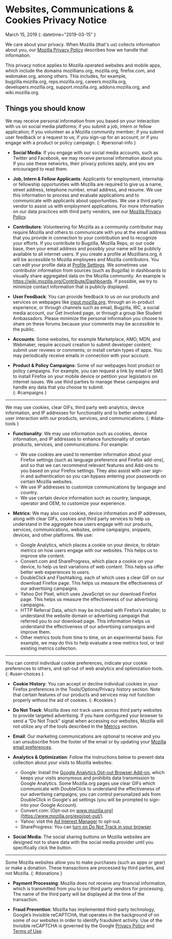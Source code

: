 # Websites, Communications & Cookies Privacy Notice

March 15, 2019
{: datetime="2019-03-15" }

We care about your privacy. When Mozilla (that's us) collects information about you, our [Mozilla Privacy Policy](https://www.mozilla.org/privacy/) describes how we handle that information.

This privacy notice applies to Mozilla operated websites and mobile apps, which include the domains mozillians.org, mozilla.org, firefox.com, and webmaker.org, among others. This includes, for example, bugzilla.mozilla.org, reps.mozilla.org, careers.mozilla.org, developers.mozilla.org, support.mozilla.org, addons.mozilla.org, and wiki.mozilla.org.

## Things you should know

We may receive personal information from you based on your interaction with us on social media platforms; if you submit a job, intern or fellow application; if you volunteer as a Mozilla community member; if you submit user feedback or a request to us; if you sign-up for an account; or if you engage with a product or policy campaign. 
{: #personal-info }

* **Social Media**: If you engage with our social media accounts, such as Twitter and Facebook, we may receive personal information about you. If you use these networks, their privacy policies apply, and you are encouraged to read them.

* **Job, Intern & Fellow Applicants**: Applicants for employment, internship or fellowship opportunities with Mozilla are required to give us a name, street address, telephone number, email address, and resume. We use this information to process and evaluate applications and to communicate with applicants about opportunities. We use a third party vendor to assist us with employment applications. For more information on our data practices with third party vendors, see our [Mozilla Privacy Policy](https://www.mozilla.org/privacy/).

* **Contributors**: Volunteering for Mozilla as a community contributor may require Mozilla and others to communicate with you at the email address that you provide in connection to your contribution and to recognize your efforts. If you contribute to Bugzilla, Mozilla Reps, or our code base, then your email address and possibly your name will be publicly available to all internet users. If you create a profile at Mozillians.org, it will be accessible to Mozilla employees and Mozilla contributors. You can edit your profile data at [Profile Settings](https://mozillians.org/user/edit). We sometimes use contributor information from sources (such as Bugzilla) in dashboards to visually share aggregated data on the Mozilla community. An example is <https://wiki.mozilla.org/Contribute/Dashboards>. If possible, we try to minimize contact information that is publicly displayed.

* **User Feedback**:  You can provide feedback to us on our products and services on webpages like [input.mozilla.org](https://input.mozilla.org/), through an in-product experience, or through channels such as email, Bugzilla, IRC, a social media account, our Get Involved page, or through a group like Student Ambassadors. Please minimize the personal information you choose to share on these forums because your comments may be accessible to the public.

* **Accounts**: Some websites, for example Marketplace, AMO, MDN, and Webmaker, require account creation to submit developer content; submit user reviews or comments; or install certain types of apps.  You may periodically receive emails in connection with your account. 

* **Product & Policy Campaigns**:  Some of our webpages host product or policy campaigns. For example, you can request a link by email or SMS to install Firefox on your mobile device or petition your legislators on internet issues. We use third parties to manage these campaigns and handle any data that you choose to submit.  
{: #campaigns }

---------------------------------------

We may use cookies, clear GIFs, third party web analytics, device information, and IP addresses for functionality and to better understand user interaction with our products, services, and communications.
{: #data-tools }

* **Functionality**: We may use information such as cookies, device information, and IP addresses to enhance functionality of certain products, services, and communications. For example:
    * We use cookies are used to remember information about your Firefox settings (such as language preference and Firefox add-ons), and so that we can recommend relevant features and Add-ons to you based on your Firefox settings. They also assist with user sign-in and authentication so you can bypass entering your passwords on certain Mozilla websites.
    * We use IP addresses to customize communications by language and country.
    * We use certain device information such as country, language, operator and OEM, to customize your experience.

* **Metrics**: We may also use cookies, device information and IP addresses, along with clear GIFs, cookies and third party services to help us understand in the aggregate how users engage with our products, services, communications, websites, online campaigns, snippets, devices, and other platforms. We use:
    * Google Analytics, which places a cookie on your device, to obtain metrics on how users engage with our websites.      This helps us to improve site content.  
    * Convert.com and ShareProgress, which place a cookie on your device, to help us test variations of web content.  This helps us offer     better web experiences to users.
    * DoubleClick and Flashtalking, each of which uses a clear GIF on our download Firefox page.  This helps us measure the effectiveness of our     advertising campaigns.
    * Yahoo Dot Pixel, which uses JavaScript on our download Firefox page. This helps us measure the effectiveness of our advertising campaigns. 
    * HTTP Referral Data, which may be included with Firefox’s installer, to understand the website domain or advertising campaign that referred you to our download page. This information helps us understand the effectiveness of our advertising campaigns and improve them.
    * Other metrics tools from time to time, on an experimental basis. For example, we may do this to help evaluate a new metrics tool, or test existing metrics collection.

---------------------------------------

You can control individual cookie preferences, indicate your cookie preferences to others, and opt-out of web analytics and optimization tools. 
{: #user-choices }

* **Cookie History**: You can accept or decline individual cookies in your Firefox preferences in the Tools/Options/Privacy history section. Note that certain features of our products and services may not function properly without the aid of cookies.
{: #cookies }

* **Do Not Track**: Mozilla does not track users across third party websites to provide targeted advertising. If you have configured your browser to send a “Do Not Track” signal when accessing our websites, Mozilla will not utilize any of the tools described in the [Metrics](#data-tools) section.

* **Email**: Our marketing communications are optional to receive and you can unsubscribe from the footer of the email or by updating your [Mozilla email preferences](https://www.mozilla.org/newsletter/recovery/). 

* **Analytics & Optimization**: Follow the instructions below to prevent data collection about your visits to Mozilla websites:
    *  Google: Install the [Google Analytics Opt-out Browser Add-on](https://tools.google.com/dlpage/gaoptout), which keeps your visits anonymous and prohibits data transmission to Google Analytics. Some Mozilla.org pages use clear GIFs which communicate with DoubleClick to understand the effectiveness of our advertising campaigns; you can control personalized ads from DoubleClick in Google's ad settings (you will be prompted to sign-into your Google Account).
    *  Convert.com: [Opt-out on www.mozilla.org](https://www.mozilla.org/exp/opt-out/).
    *  Yahoo: visit the [Ad Interest Manager](https://aim.yahoo.com/aim/us/en/optout/) to opt-out.
    *  ShareProgress: You can [turn on Do Not Track in your browser](https://support.mozilla.org/kb/how-do-i-turn-do-not-track-feature). 

* **Social Media**: The social sharing buttons on Mozilla websites are designed not to share data with the social media provider until you specifically click the button.

---------------------------------------

Some Mozilla websites allow you to make purchases (such as apps or gear) or make a donation. These transactions are processed by third parties, and not Mozilla. 
{: #donations }

* **Payment Processing**:   Mozilla does not receive any financial information, which is transmitted from you to our third party vendors for processing. The name of the third party will be displayed at the time of the transaction.

* **Fraud Prevention**:   Mozilla has implemented third-party technology, Google’s Invisible reCAPTCHA, that operates in the background of on some of our websites in order to identify fraudulent activity. Use of the Invisible reCAPTCHA is governed by the Google [Privacy Policy](https://www.google.com/intl/en/policies/privacy/) and [Terms of Use](https://www.google.com/intl/en/policies/terms/).
